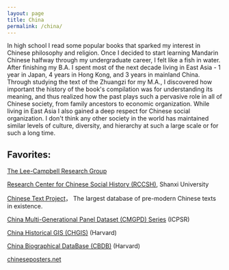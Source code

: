 ```yaml
---
layout: page
title: China
permalink: /china/
---
```


In high school I read some popular books that sparked my interest in Chinese philosophy and religion. Once I decided to start learning Mandarin Chinese halfway through my undergraduate career, I felt like a fish in water. After finishing my B.A. I spent most of the next decade living in East Asia - 1 year in Japan, 4 years in Hong Kong, and 3 years in mainland China. Through studying the text of the Zhuangzi for my M.A., I discovered how important the history of the book's compilation was for understanding its meaning, and thus realized how the past plays such a pervasive role in all of Chinese society, from family ancestors to economic organization. While living in East Asia I also gained a deep respect for Chinese social organization. I don't think any other society in the world has maintained similar levels of culture, diversity, and hierarchy at such a large scale or for such a long time.

## Favorites:

[The Lee-Campbell Research Group][1]

[Research Center for Chinese Social History (RCCSH)][2], Shanxi University

[Chinese Text Project][3]， The largest database of pre-modern Chinese texts in existence. 

[China Multi-Generational Panel Dataset (CMGPD) Series][4] (ICPSR)

[China Historical GIS (CHGIS)][5] (Harvard)

[China Biographical DataBase (CBDB)][6] (Harvard)

[chineseposters.net][7]

[1]: http://www.shss.ust.hk/lee-campbell-group/

[2]: http://rccsh.sxu.edu.cn/

[3]: https://ctext.org

[4]: https://www.icpsr.umich.edu/icpsrweb/ICPSR/series/265

[5]: http://www.fas.harvard.edu/~chgis/

[6]: http://projects.iq.harvard.edu/cbdb/home

[7]: http://chineseposters.net/index.php
